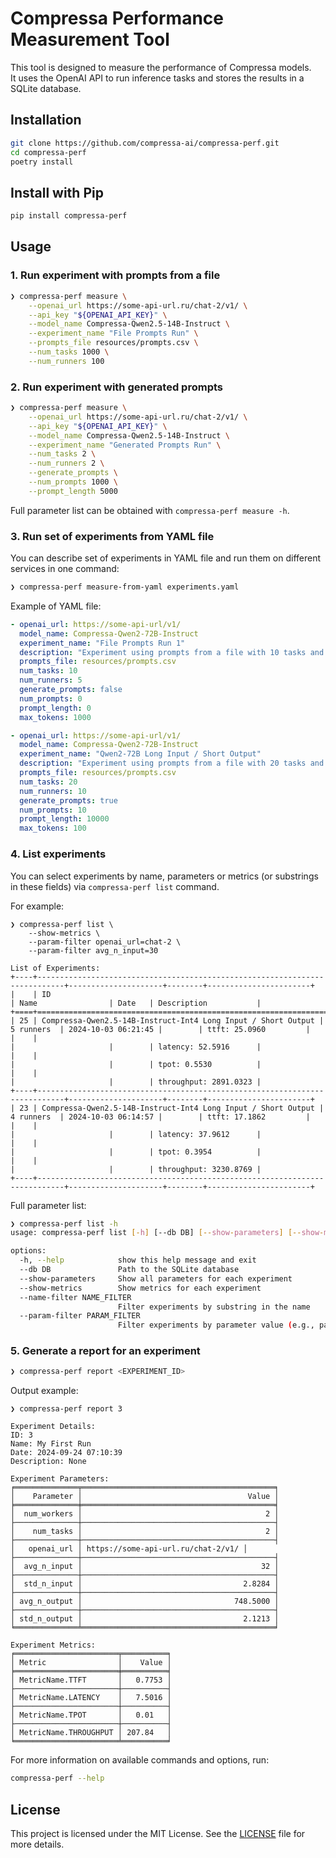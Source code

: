 # Compressa Performance Measurement Tool

This tool is designed to measure the performance of Compressa models.  
It uses the OpenAI API to run inference tasks and stores the results in a SQLite database.

## Installation

```bash
git clone https://github.com/compressa-ai/compressa-perf.git
cd compressa-perf
poetry install
```

## Install with Pip

```bash
pip install compressa-perf
```

## Usage

### 1. Run experiment with prompts from a file

```bash
❯ compressa-perf measure \
    --openai_url https://some-api-url.ru/chat-2/v1/ \
    --api_key "${OPENAI_API_KEY}" \
    --model_name Compressa-Qwen2.5-14B-Instruct \
    --experiment_name "File Prompts Run" \
    --prompts_file resources/prompts.csv \
    --num_tasks 1000 \
    --num_runners 100
```

### 2. Run experiment with generated prompts

```bash
❯ compressa-perf measure \
    --openai_url https://some-api-url.ru/chat-2/v1/ \
    --api_key "${OPENAI_API_KEY}" \
    --model_name Compressa-Qwen2.5-14B-Instruct \
    --experiment_name "Generated Prompts Run" \
    --num_tasks 2 \
    --num_runners 2 \
    --generate_prompts \
    --num_prompts 1000 \
    --prompt_length 5000
```

Full parameter list can be obtained with `compressa-perf measure -h`.

### 3. Run set of experiments from YAML file

You can describe set of experiments in YAML file and run them on different services in one command:

```bash
❯ compressa-perf measure-from-yaml experiments.yaml
```

Example of YAML file:

```yaml
- openai_url: https://some-api-url/v1/
  model_name: Compressa-Qwen2-72B-Instruct
  experiment_name: "File Prompts Run 1"
  description: "Experiment using prompts from a file with 10 tasks and 5 runners"
  prompts_file: resources/prompts.csv
  num_tasks: 10
  num_runners: 5
  generate_prompts: false
  num_prompts: 0
  prompt_length: 0
  max_tokens: 1000

- openai_url: https://some-api-url/v1/
  model_name: Compressa-Qwen2-72B-Instruct
  experiment_name: "Qwen2-72B Long Input / Short Output"
  description: "Experiment using prompts from a file with 20 tasks and 10 runners"
  prompts_file: resources/prompts.csv
  num_tasks: 20
  num_runners: 10
  generate_prompts: true
  num_prompts: 10
  prompt_length: 10000
  max_tokens: 100
```

### 4. List experiments

You can select experiments by name, parameters or metrics (or substrings in these fields) via `compressa-perf list` command.

For example:
```
❯ compressa-perf list \
    --show-metrics \
    --param-filter openai_url=chat-2 \
    --param-filter avg_n_input=30

List of Experiments:
+----+----------------------------------------------------------------------------+---------------------+--------+-----------------------+
|    | ID                                                                         | Name                | Date   | Description           |
+====+============================================================================+=====================+========+=======================+
| 25 | Compressa-Qwen2.5-14B-Instruct-Int4 Long Input / Short Output | 5 runners  | 2024-10-03 06:21:45 |        | ttft: 25.0960         |
|    |                                                                            |                     |        | latency: 52.5916      |
|    |                                                                            |                     |        | tpot: 0.5530          |
|    |                                                                            |                     |        | throughput: 2891.0323 |
+----+----------------------------------------------------------------------------+---------------------+--------+-----------------------+
| 23 | Compressa-Qwen2.5-14B-Instruct-Int4 Long Input / Short Output | 4 runners  | 2024-10-03 06:14:57 |        | ttft: 17.1862         |
|    |                                                                            |                     |        | latency: 37.9612      |
|    |                                                                            |                     |        | tpot: 0.3954          |
|    |                                                                            |                     |        | throughput: 3230.8769 |
+----+----------------------------------------------------------------------------+---------------------+--------+-----------------------+
```

Full parameter list:
```bash
❯ compressa-perf list -h
usage: compressa-perf list [-h] [--db DB] [--show-parameters] [--show-metrics] [--name-filter NAME_FILTER] [--param-filter PARAM_FILTER]

options:
  -h, --help            show this help message and exit
  --db DB               Path to the SQLite database
  --show-parameters     Show all parameters for each experiment
  --show-metrics        Show metrics for each experiment
  --name-filter NAME_FILTER
                        Filter experiments by substring in the name
  --param-filter PARAM_FILTER
                        Filter experiments by parameter value (e.g., paramkey=value_substring)
```


### 5. Generate a report for an experiment

```bash
❯ compressa-perf report <EXPERIMENT_ID>
```

Output example:

```
❯ compressa-perf report 3

Experiment Details:
ID: 3
Name: My First Run
Date: 2024-09-24 07:10:39
Description: None

Experiment Parameters:
╒══════════════╤═══════════════════════════════════════════╕
│    Parameter │                                     Value │
╞══════════════╪═══════════════════════════════════════════╡
│  num_workers │                                         2 │
├──────────────┼───────────────────────────────────────────┤
│    num_tasks │                                         2 │
├──────────────┼───────────────────────────────────────────┤
│   openai_url │ https://some-api-url.ru/chat-2/v1/ │
├──────────────┼───────────────────────────────────────────┤
│  avg_n_input │                                        32 │
├──────────────┼───────────────────────────────────────────┤
│  std_n_input │                                    2.8284 │
├──────────────┼───────────────────────────────────────────┤
│ avg_n_output │                                  748.5000 │
├──────────────┼───────────────────────────────────────────┤
│ std_n_output │                                    2.1213 │
╘══════════════╧═══════════════════════════════════════════╛

Experiment Metrics:
╒═══════════════════════╤══════════╕
│ Metric                │    Value │
╞═══════════════════════╪══════════╡
│ MetricName.TTFT       │   0.7753 │
├───────────────────────┼──────────┤
│ MetricName.LATENCY    │   7.5016 │
├───────────────────────┼──────────┤
│ MetricName.TPOT       │   0.01   │
├───────────────────────┼──────────┤
│ MetricName.THROUGHPUT │ 207.84   │
╘═══════════════════════╧══════════╛
```

For more information on available commands and options, run:

```bash
compressa-perf --help
```

## License

This project is licensed under the MIT License. See the [LICENSE](LICENSE) file for more details.
